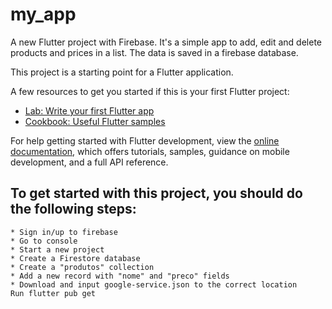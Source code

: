 # my_app

A new Flutter project with Firebase. It's a simple app to add, edit and delete products and prices in a list. The data is saved in a firebase database.


This project is a starting point for a Flutter application.

A few resources to get you started if this is your first Flutter project:

- [Lab: Write your first Flutter app](https://docs.flutter.dev/get-started/codelab)
- [Cookbook: Useful Flutter samples](https://docs.flutter.dev/cookbook)

For help getting started with Flutter development, view the
[online documentation](https://docs.flutter.dev/), which offers tutorials,
samples, guidance on mobile development, and a full API reference.



## To get started with this project, you should do the following steps:

    * Sign in/up to firebase
    * Go to console
    * Start a new project
    * Create a Firestore database
    * Create a "produtos" collection
    * Add a new record with "nome" and "preco" fields
    * Download and input google-service.json to the correct location
    Run flutter pub get
